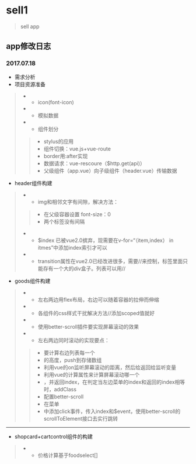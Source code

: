 # sell1

> sell app

## app修改日志

### 2017.07.18

+ 需求分析
+ 项目资源准备
>+ +  icon(font-icon)
>+ +  模拟数据
>+ +  组件划分
>> + stylus的应用
>> + 组件切换：vue.js+vue-route 
>> + border用:after实现
>> + 数据请求：vue-rescoure（$http.get(api)）
>> + 父级组件（app.vue）向子级组件（header.vue）传输数据
+ header组件构建
>+ + img和相邻文字有间隙，解决方法：
>> + 在父级容器设置 font-size：0
>> + 两个标签没有间隔
>+ + $index 已被vue2.0摈弃，现需要在v-for=“（item,index） in itmes”中添加index索引才可以
>+ + transition属性在vue2.0已经改进很多，需要/**<transition name=""></transition>**/来控制，标签里面只能存有一个大的div盒子。列表可以用/**<transition-group name=""></transition-group>**/
+ goods组件构建
>+ + 左右两边用flex布局，右边可以随着容器的拉伸而伸缩
>+ + 各组件的css样式干扰解决方法/**<style scoped></style>**/添加scoped值就好
>+ + 使用better-scroll插件要实现屏幕滚动的效果
>+ + 左右两边同时滚动的实现要点：
>> + 要计算右边列表每一个<li>的高度，push到存储数组
>> + 利用vue的on监听屏幕滚动的距离，然后给返回给监听变量
>> + 利用vue的计算属性来计算屏幕滚动哪一个<li>，并返回index，在判定当左边菜单的index和返回的index相等时，addClass
>> + 配置better-scroll
>> + 在菜单<li>中添加click事件，传入index和$event，使用better-scroll的scrollToElement接口去实行跳转
---
+ shopcard+cartcontrol组件的构建
>+ + 价格计算基于foodselect[]
